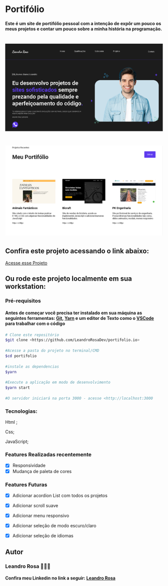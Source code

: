 # Portifólio

<h4>Este é um site de portifólio pessoal com a intenção de expôr um pouco os meus projetos e contar um pouco sobre a minha história na programação.</h4>

<h1><img class="imagem" src="./img/imgReadme.png" alt="Portifólio"></h1>
<h1><img class="imagem" src="./img/imgReadme2.png" alt="Portifólio2"></h1>

<h2>Confira este projeto acessando o link abaixo:</h2>
<a target="_blank" href="https://leandrorosadev.github.io/portifolio.io/">Acesse esse Projeto</a>

<h2> Ou rode este projeto localmente em sua workstation:</h2>
<h3>Pré-requisitos</h3>
<h4>Antes de começar você precisa ter instalado em sua máquina as seguintes ferramentas: 
<a target="_blank" href="https://git-scm.com/downloads">Git</a>,
<a target="_blank" href="https://classic.yarnpkg.com/lang/en/docs/install/#windows-stable">Yarn</a>
e um editor de Texto como o <a target="_blank" href="https://code.visualstudio.com/download">VSCode</a> para trabalhar com o código</h4>

```bash
# Clone este repositório
$git clone <https://github.com/LeandroRosaDev/portifolio.io>

#Acesse a pasta do projeto no terminal/CMD
$cd portifolio

#instale as dependencias
$yarn

#Execute a aplicação em modo de desenvolvimento
$yarn start

#O servidor iniciará na porta 3000 - acesse <http://localhost:3000

``` 

### Tecnologias: 
Html ;

Css;

JavaScript;



### Features Realizadas recentemente
- [x] Responsividade
- [x] Mudança de paleta de cores

### Features Futuras
- [x] Adicionar acordion List com todos os projetos
- [x] Adicionar scroll suave
- [x] Adicionar menu responsivo
- [x]  Adicionar seleção de modo escuro/claro
- [x]  Adicionar seleção de idiomas


<h2>Autor</h2>
<h3>Leandro Rosa 👨🏻‍💻</3>
<h4>Confira meu Linkedin no link a seguir: <a target="_blank" href="https://www.linkedin.com/in/leandro-rosa-28ba8722a/">Leandro Rosa</a></h4>

